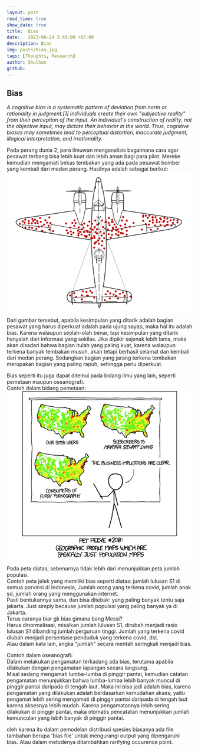 ```yaml
---
layout: post
read_time: true
show_date: true
title:  Bias
date:   2023-06-24 3:40:00 +07:00
description: Bias 
img: posts/Bias.jpg 
tags: [Thoughts, Research]
author: Shulhan
github: 
---
```


## Bias
*A cognitive bias is a systematic pattern of deviation from norm or rationality in judgment.[1] Individuals create their own "subjective reality" from their perception of the input. An individual's construction of reality, not the objective input, may dictate their behavior in the world. Thus, cognitive biases may sometimes lead to perceptual distortion, inaccurate judgment, illogical interpretation, and irrationality.*

Pada perang dunia 2, para ilmuwan menganalisis bagaimana cara agar pesawat terbang bisa lebih kuat dan lebih aman bagi para pilot.
Mereke kemudian mengamati bekas tembakan yang ada pada pesawat bomber yang kembali dari medan perang.
Hasilnya adalah sebagai berikut:  
![Survivorship Bias](https://github.com/BukanMedium/tes_the_mvm/blob/428f92eb178f10b0abd17928a6645472858553e7/assets/img/posts/survivorship-bias.webp)

Dari gambar tersebut, apabila kesimpulan yang ditarik adalah bagian pesawat yang harus diperkuat adalah pada ujung sayap, maka hal itu adalah bias.
Karena walaupun seolah-olah benar, tapi kesimpulan yang ditarik hanyalah dari informasi yang sekilas.
Jika dipikir sejenak lebih lama, maka akan disadari bahwa bagian itulah yang paling kuat, karena walaupun terkena banyak tembakan musuh, akan tetapi berhasil selamat dan kembali dari medan perang.
Sedangkan bagian yang jarang terkena tembakan merupakan bagian yang paling rapuh, sehingga perlu diperkuat.



Bias seperti itu juga dapat ditemui pada bidang ilmu yang lain, seperti pemetaan maupun oseanografi.  
Contoh dalam bidang pemetaan:  
![XKCD Heatmap](https://github.com/BukanMedium/tes_the_mvm/blob/428f92eb178f10b0abd17928a6645472858553e7/assets/img/posts/xkcdmapbias.png)

Pada peta diatas, sebenarnya tidak lebih dari menunjukkan peta jumlah populasi.  
Contoh peta jelek yang memiliki bias seperti diatas: jumlah lulusan S1 di semua porvinsi di Indonesia, Jumlah orang yang terkena covid, jumlah anak sd, jumlah orang yang menggunakan internet.  
Pasti bentukannya sama, dan bisa ditebak: yang paling banyak tentu saja jakarta. Just simply because jumlah populasi yang paling banyak ya di Jakarta.  
Terus caranya biar gk bias gimana bang Messi?  
Harus dinormalisasi, misalkan jumlah lulusan S1, dirubah menjadi rasio lulusan S1 dibanding jumlah perguruan tinggi. Jumlah yang terkena covid diubah menjadi persentase penduduk yang terkena covid, dst.  
Atau dalam kata lain, angka "jumlah" secara mentah seringkali menjadi bias.  



Contoh dalam oseanografi:  
Dalam melakukan pengamatan terkadang ada bias, terutama apabila dilakukan dengan pengamatan lapangan secara langsung.   
Misal sedang mengamati lumba-lumba di pinggir pantai, kemudian catatan pengamatan menunjukkan bahwa lumba-lumba lebih banyak muncul di pinggir pantai daripada di tengah laut.
Maka ini bisa jadi adalah bias, karena pengamatan yang dilakukan adalah berdasarkan kemudahan akses; yaitu pengamat lebih sering mengamati di pinggir pantai daripada di tengah laut karena aksesnya lebih mudah. 
Karena pengamatannya lebih sering dilakukan di pinggir pantai, maka otomatis pencatatan menunjukkan jumlah kemunculan yang lebih banyak di pinggir pantai.  


oleh karena itu dalam pemodelan distribusi spesies biasanya ada file tambahan berupa 'bias file' untuk mengurangi output yang dipengaruhi bias. Atau dalam metodenya ditambahkan rarifying occurence point.
  




